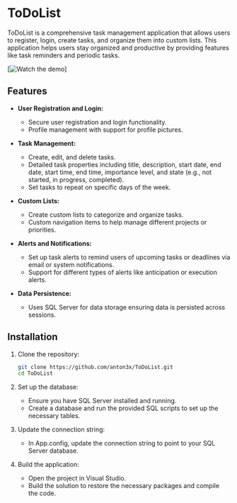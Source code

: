 # ToDoList

ToDoList is a comprehensive task management application that allows users to register, login, create tasks, and organize them into custom lists. This application helps users stay organized and productive by providing features like task reminders and periodic tasks.

[![Watch the demo](https://youtu.be/tMeMVOtnEPg)]

## Features

- **User Registration and Login:**
  - Secure user registration and login functionality.
  - Profile management with support for profile pictures.

- **Task Management:**
  - Create, edit, and delete tasks.
  - Detailed task properties including title, description, start date, end date, start time, end time, importance level, and state (e.g., not started, in progress, completed).
  - Set tasks to repeat on specific days of the week.

- **Custom Lists:**
  - Create custom lists to categorize and organize tasks.
  - Custom navigation items to help manage different projects or priorities.

- **Alerts and Notifications:**
  - Set up task alerts to remind users of upcoming tasks or deadlines via email or system notifications.
  - Support for different types of alerts like anticipation or execution alerts.

- **Data Persistence:**
  - Uses SQL Server for data storage ensuring data is persisted across sessions.

## Installation

1. Clone the repository:
   ```bash
   git clone https://github.com/anton3x/ToDoList.git
   cd ToDoList

2. Set up the database:
   - Ensure you have SQL Server installed and running.
   - Create a database and run the provided SQL scripts to set up the necessary tables.

3. Update the connection string:
   - In App.config, update the connection string to point to your SQL Server database.

4. Build the application:
   - Open the project in Visual Studio.
   - Build the solution to restore the necessary packages and compile the code.
